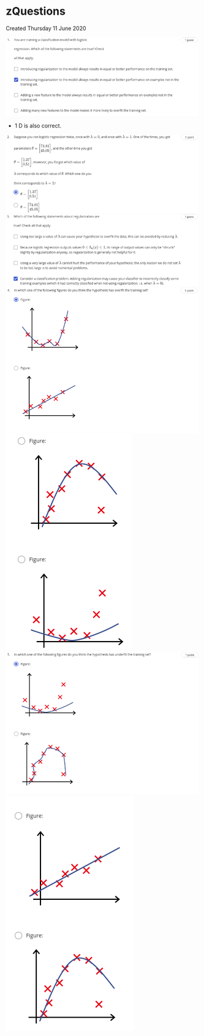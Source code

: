 # zQuestions
Created Thursday 11 June 2020

![](./zQuestions/pasted_image.png)

* 1 D is also correct.

![](./zQuestions/pasted_image001.png)
![](./zQuestions/pasted_image002.png)
![](./zQuestions/pasted_image003.png)
![](./zQuestions/pasted_image004.png)
![](./zQuestions/pasted_image005.png)
![](./zQuestions/pasted_image006.png)

